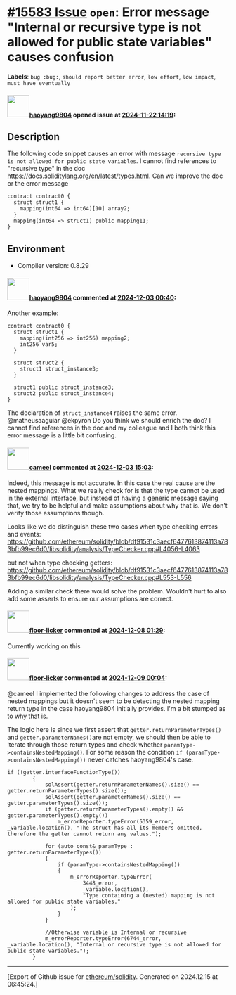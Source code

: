# [\#15583 Issue](https://github.com/ethereum/solidity/issues/15583) `open`: Error message "Internal or recursive type is not allowed for public state variables" causes confusion
**Labels**: `bug :bug:`, `should report better error`, `low effort`, `low impact`, `must have eventually`


#### <img src="https://avatars.githubusercontent.com/u/34816323?u=30559e19824fd038b33dc4b466b8a5600cee5b15&v=4" width="50">[haoyang9804](https://github.com/haoyang9804) opened issue at [2024-11-22 14:19](https://github.com/ethereum/solidity/issues/15583):

<!--## Prerequisites

- First, many thanks for taking part in the community. We really appreciate that.
- We realize there is a lot of information requested here. We ask only that you do your best to provide as much information as possible so we can better help you.
- Support questions are better asked in one of the following locations:
    - [Solidity chat](https://gitter.im/ethereum/solidity)
    - [Stack Overflow](https://ethereum.stackexchange.com/)
- Ensure the issue isn't already reported.
- The issue should be reproducible with the latest solidity version; however, this isn't a hard requirement and being reproducible with an older version is sufficient.

*Delete the above section and the instructions in the sections below before submitting*
-->

## Description

The following code snippet causes an error with message `recursive type is not allowed for public state variables`. I cannot find references to "recursive type" in the doc https://docs.soliditylang.org/en/latest/types.html. Can we improve the doc or the error message

```solidity
contract contract0 {
  struct struct1 {
    mapping(int64 => int64)[10] array2;
  }
  mapping(int64 => struct1) public mapping11;
}
```
## Environment

- Compiler version: 0.8.29

<!--
Please provide a *minimal* source code example to trigger the bug you have found.
Please also mention any command-line flags that are necessary for triggering the bug.
Provide as much information as necessary to reproduce the bug.

```solidity
// Some *minimal* Solidity source code to reproduce the bug.
// ...
```
-->


#### <img src="https://avatars.githubusercontent.com/u/34816323?u=30559e19824fd038b33dc4b466b8a5600cee5b15&v=4" width="50">[haoyang9804](https://github.com/haoyang9804) commented at [2024-12-03 00:40](https://github.com/ethereum/solidity/issues/15583#issuecomment-2513282907):

Another example:
```solidity
contract contract0 {
  struct struct1 {
    mapping(int256 => int256) mapping2;
    int256 var5;
  }

  struct struct2 {
    struct1 struct_instance3;
  }

  struct1 public struct_instance3;
  struct2 public struct_instance4;
}
```

The declaration of `struct_instance4` raises the same error.
@matheusaaguiar @ekpyron Do you think we should enrich the doc? I cannot find references in the doc and my colleague and I both think this error message is a little bit confusing.

#### <img src="https://avatars.githubusercontent.com/u/137030?v=4" width="50">[cameel](https://github.com/cameel) commented at [2024-12-03 15:03](https://github.com/ethereum/solidity/issues/15583#issuecomment-2514821111):

Indeed, this message is not accurate. In this case the real cause are the nested mappings. What we really check for is that the type cannot be used in the external interface, but instead of having a generic message saying that, we try to be helpful and make assumptions about why that is. We don't verify those assumptions though.

Looks like we do distinguish these two cases when type checking errors and events: https://github.com/ethereum/solidity/blob/df91531c3aecf6477613874113a783bfb99ec6d0/libsolidity/analysis/TypeChecker.cpp#L4056-L4063

but not when type checking getters: https://github.com/ethereum/solidity/blob/df91531c3aecf6477613874113a783bfb99ec6d0/libsolidity/analysis/TypeChecker.cpp#L553-L556

Adding a similar check there would solve the problem. Wouldn't hurt to also add some asserts to ensure our assumptions are correct.

#### <img src="https://avatars.githubusercontent.com/u/189046821?u=dff202e56ef7d1d91c14e7c5f1d785518459a797&v=4" width="50">[floor-licker](https://github.com/floor-licker) commented at [2024-12-08 01:29](https://github.com/ethereum/solidity/issues/15583#issuecomment-2525371045):

Currently working on this

#### <img src="https://avatars.githubusercontent.com/u/189046821?u=dff202e56ef7d1d91c14e7c5f1d785518459a797&v=4" width="50">[floor-licker](https://github.com/floor-licker) commented at [2024-12-09 00:04](https://github.com/ethereum/solidity/issues/15583#issuecomment-2526524288):

@cameel I implemented the following changes to address the case of nested mappings but it doesn't seem to be detecting the nested mapping return type in the case haoyang9804 initially provides. I'm a bit stumped as to why that is.

The logic here is since we first assert that `getter.returnParameterTypes()` and `getter.parameterNames()`are not empty, we should then be able to iterate through those return types and check whether `paramType->containsNestedMapping()`. For some reason the condition `if (paramType->containsNestedMapping())` never catches haoyang9804's case.

```
if (!getter.interfaceFunctionType())
        {
            solAssert(getter.returnParameterNames().size() == getter.returnParameterTypes().size());
            solAssert(getter.parameterNames().size() == getter.parameterTypes().size());
            if (getter.returnParameterTypes().empty() && getter.parameterTypes().empty())
                m_errorReporter.typeError(5359_error, _variable.location(), "The struct has all its members omitted, therefore the getter cannot return any values.");
            
            for (auto const& paramType : getter.returnParameterTypes())
            {
                if (paramType->containsNestedMapping())
                {
                    m_errorReporter.typeError(
                        3448_error,
                        _variable.location(),
                        "Type containing a (nested) mapping is not allowed for public state variables."
                    );
                }
            }
            
            //Otherwise variable is Internal or recursive
            m_errorReporter.typeError(6744_error, _variable.location(), "Internal or recursive type is not allowed for public state variables.");
        }
```


-------------------------------------------------------------------------------



[Export of Github issue for [ethereum/solidity](https://github.com/ethereum/solidity). Generated on 2024.12.15 at 06:45:24.]
